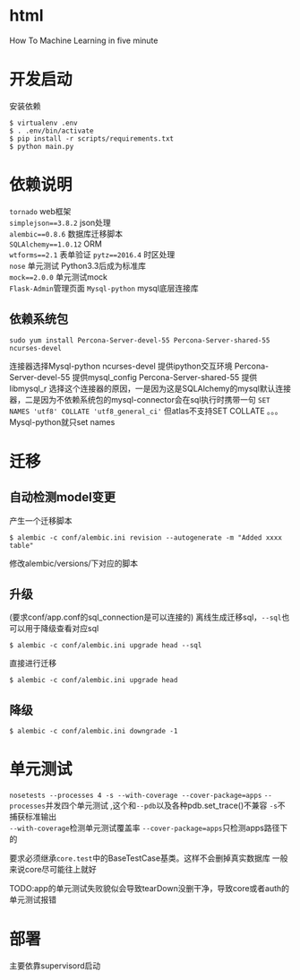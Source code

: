 # html
How To Machine Learning in five minute

# 开发启动
安装依赖

```shell
$ virtualenv .env
$ . .env/bin/activate
$ pip install -r scripts/requirements.txt
$ python main.py
```

# 依赖说明

`tornado` web框架  
`simplejson==3.8.2` json处理  
`alembic==0.8.6` 数据库迁移脚本  
`SQLAlchemy==1.0.12` ORM  
`wtforms==2.1` 表单验证
`pytz==2016.4` 时区处理  
`nose` 单元测试 Python3.3后成为标准库  
`mock==2.0.0` 单元测试mock  
`Flask-Admin`管理页面
`Mysql-python` mysql底层连接库

## 依赖系统包
`sudo yum install Percona-Server-devel-55 Percona-Server-shared-55 ncurses-devel`

连接器选择Mysql-python
ncurses-devel 提供ipython交互环境
Percona-Server-devel-55 提供mysql_config
Percona-Server-shared-55 提供libmysql_r
选择这个连接器的原因，一是因为这是SQLAlchemy的mysql默认连接器，二是因为不依赖系统包的mysql-connector会在sql执行时携带一句
`SET NAMES 'utf8' COLLATE 'utf8_general_ci'`
但atlas不支持SET COLLATE 。。。
Mysql-python就只set names

# 迁移
## 自动检测model变更
产生一个迁移脚本
```
$ alembic -c conf/alembic.ini revision --autogenerate -m "Added xxxx table"
```
修改alembic/versions/下对应的脚本

## 升级
(要求conf/app.conf的sql_connection是可以连接的)
离线生成迁移sql，`--sql`也可以用于降级查看对应sql
```
$ alembic -c conf/alembic.ini upgrade head --sql
```

直接进行迁移

```
$ alembic -c conf/alembic.ini upgrade head
```

## 降级
```
$ alembic -c conf/alembic.ini downgrade -1
```

# 单元测试

`nosetests --processes 4 -s --with-coverage --cover-package=apps`
`--processes`并发四个单元测试 ,这个和`--pdb`以及各种pdb.set_trace()不兼容
`-s`不捕获标准输出  
`--with-coverage`检测单元测试覆盖率
`--cover-package=apps`只检测apps路径下的

要求必须继承`core.test`中的BaseTestCase基类。这样不会删掉真实数据库
一般来说core尽可能往上就好

TODO:app的单元测试失败貌似会导致tearDown没删干净，导致core或者auth的单元测试报错

# 部署
主要依靠supervisord启动

